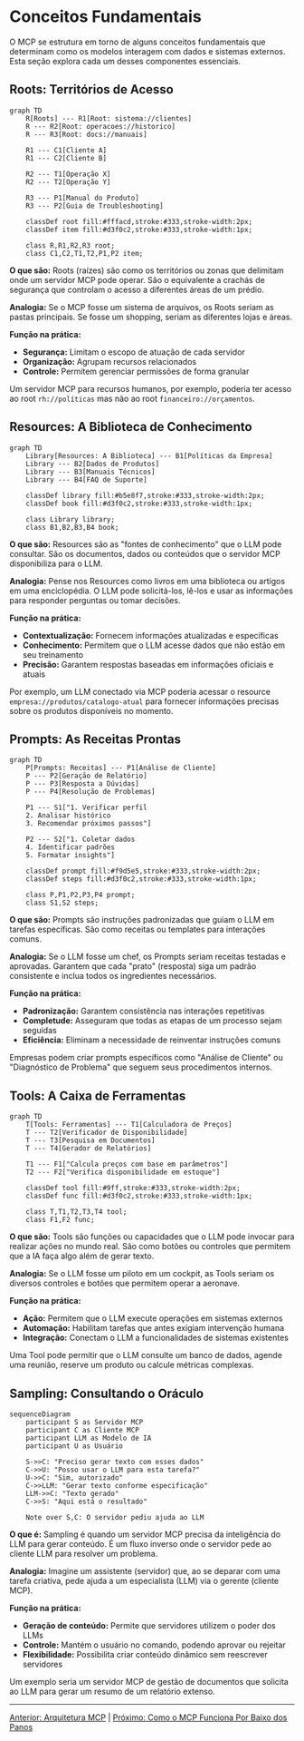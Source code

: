 # Conceitos Fundamentais

O MCP se estrutura em torno de alguns conceitos fundamentais que determinam como os modelos interagem com dados e sistemas externos. Esta seção explora cada um desses componentes essenciais.

## Roots: Territórios de Acesso

```mermaid
graph TD
    R[Roots] --- R1[Root: sistema://clientes]
    R --- R2[Root: operacoes://historico]
    R --- R3[Root: docs://manuais]
    
    R1 --- C1[Cliente A]
    R1 --- C2[Cliente B]
    
    R2 --- T1[Operação X]
    R2 --- T2[Operação Y]
    
    R3 --- P1[Manual do Produto]
    R3 --- P2[Guia de Troubleshooting]
    
    classDef root fill:#fffacd,stroke:#333,stroke-width:2px;
    classDef item fill:#d3f0c2,stroke:#333,stroke-width:1px;
    
    class R,R1,R2,R3 root;
    class C1,C2,T1,T2,P1,P2 item;
```

**O que são:** Roots (raízes) são como os territórios ou zonas que delimitam onde um servidor MCP pode operar. São o equivalente a crachás de segurança que controlam o acesso a diferentes áreas de um prédio.

**Analogia:** Se o MCP fosse um sistema de arquivos, os Roots seriam as pastas principais. Se fosse um shopping, seriam as diferentes lojas e áreas.

**Função na prática:**

- **Segurança:** Limitam o escopo de atuação de cada servidor
- **Organização:** Agrupam recursos relacionados
- **Controle:** Permitem gerenciar permissões de forma granular

Um servidor MCP para recursos humanos, por exemplo, poderia ter acesso ao root `rh://políticas` mas não ao root `financeiro://orçamentos`.

## Resources: A Biblioteca de Conhecimento

```mermaid
graph TD
    Library[Resources: A Biblioteca] --- B1[Políticas da Empresa]
    Library --- B2[Dados de Produtos]
    Library --- B3[Manuais Técnicos]
    Library --- B4[FAQ de Suporte]
    
    classDef library fill:#b5e8f7,stroke:#333,stroke-width:2px;
    classDef book fill:#d3f0c2,stroke:#333,stroke-width:1px;
    
    class Library library;
    class B1,B2,B3,B4 book;
```

**O que são:** Resources são as "fontes de conhecimento" que o LLM pode consultar. São os documentos, dados ou conteúdos que o servidor MCP disponibiliza para o LLM.

**Analogia:** Pense nos Resources como livros em uma biblioteca ou artigos em uma enciclopédia. O LLM pode solicitá-los, lê-los e usar as informações para responder perguntas ou tomar decisões.

**Função na prática:**

- **Contextualização:** Fornecem informações atualizadas e específicas
- **Conhecimento:** Permitem que o LLM acesse dados que não estão em seu treinamento
- **Precisão:** Garantem respostas baseadas em informações oficiais e atuais

Por exemplo, um LLM conectado via MCP poderia acessar o resource `empresa://produtos/catalogo-atual` para fornecer informações precisas sobre os produtos disponíveis no momento.

## Prompts: As Receitas Prontas

```mermaid
graph TD
    P[Prompts: Receitas] --- P1[Análise de Cliente]
    P --- P2[Geração de Relatório]
    P --- P3[Resposta a Dúvidas]
    P --- P4[Resolução de Problemas]
    
    P1 --- S1["1. Verificar perfil
    2. Analisar histórico
    3. Recomendar próximos passos"]
    
    P2 --- S2["1. Coletar dados
    4. Identificar padrões
    5. Formatar insights"]
    
    classDef prompt fill:#f9d5e5,stroke:#333,stroke-width:2px;
    classDef steps fill:#d3f0c2,stroke:#333,stroke-width:1px;
    
    class P,P1,P2,P3,P4 prompt;
    class S1,S2 steps;
```

**O que são:** Prompts são instruções padronizadas que guiam o LLM em tarefas específicas. São como receitas ou templates para interações comuns.

**Analogia:** Se o LLM fosse um chef, os Prompts seriam receitas testadas e aprovadas. Garantem que cada "prato" (resposta) siga um padrão consistente e inclua todos os ingredientes necessários.

**Função na prática:**

- **Padronização:** Garantem consistência nas interações repetitivas
- **Completude:** Asseguram que todas as etapas de um processo sejam seguidas
- **Eficiência:** Eliminam a necessidade de reinventar instruções comuns

Empresas podem criar prompts específicos como "Análise de Cliente" ou "Diagnóstico de Problema" que seguem seus procedimentos internos.

## Tools: A Caixa de Ferramentas

```mermaid
graph TD
    T[Tools: Ferramentas] --- T1[Calculadora de Preços]
    T --- T2[Verificador de Disponibilidade]
    T --- T3[Pesquisa em Documentos]
    T --- T4[Gerador de Relatórios]
    
    T1 --- F1["Calcula preços com base em parâmetros"]
    T2 --- F2["Verifica disponibilidade em estoque"]
    
    classDef tool fill:#9ff,stroke:#333,stroke-width:2px;
    classDef func fill:#d3f0c2,stroke:#333,stroke-width:1px;
    
    class T,T1,T2,T3,T4 tool;
    class F1,F2 func;
```

**O que são:** Tools são funções ou capacidades que o LLM pode invocar para realizar ações no mundo real. São como botões ou controles que permitem que a IA faça algo além de gerar texto.

**Analogia:** Se o LLM fosse um piloto em um cockpit, as Tools seriam os diversos controles e botões que permitem operar a aeronave.

**Função na prática:**

- **Ação:** Permitem que o LLM execute operações em sistemas externos
- **Automação:** Habilitam tarefas que antes exigiam intervenção humana
- **Integração:** Conectam o LLM a funcionalidades de sistemas existentes

Uma Tool pode permitir que o LLM consulte um banco de dados, agende uma reunião, reserve um produto ou calcule métricas complexas.

## Sampling: Consultando o Oráculo

```mermaid
sequenceDiagram
    participant S as Servidor MCP
    participant C as Cliente MCP
    participant LLM as Modelo de IA
    participant U as Usuário
    
    S->>C: "Preciso gerar texto com esses dados"
    C->>U: "Posso usar o LLM para esta tarefa?"
    U->>C: "Sim, autorizado"
    C->>LLM: "Gerar texto conforme especificação"
    LLM->>C: "Texto gerado"
    C->>S: "Aqui está o resultado"
    
    Note over S,C: O servidor pediu ajuda ao LLM
```

**O que é:** Sampling é quando um servidor MCP precisa da inteligência do LLM para gerar conteúdo. É um fluxo inverso onde o servidor pede ao cliente LLM para resolver um problema.

**Analogia:** Imagine um assistente (servidor) que, ao se deparar com uma tarefa criativa, pede ajuda a um especialista (LLM) via o gerente (cliente MCP).

**Função na prática:**

- **Geração de conteúdo:** Permite que servidores utilizem o poder dos LLMs
- **Controle:** Mantém o usuário no comando, podendo aprovar ou rejeitar
- **Flexibilidade:** Possibilita criar conteúdo dinâmico sem reescrever servidores

Um exemplo seria um servidor MCP de gestão de documentos que solicita ao LLM para gerar um resumo de um relatório extenso.

---

[Anterior: Arquitetura MCP](03-mcp-arquitetura-mcp.md) | [Próximo: Como o MCP Funciona Por Baixo dos Panos](05-mcp-funcionamento-interno.md) 